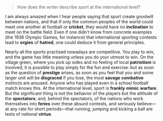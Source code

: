 > How does the writer describe sport at the international level?



I am always amazed when I hear people saying that sport create goodwill between nations, and that if only the common peoples of the world could meet one another at football or **cricket**, they would have no **inclination** to meet on the battle field. Even if one didn't know from concrete examples (the 1936 Olympic Games, for instance) that international sporting contests lead to **orgies** of **hatred**, one could deduce it from general principles.



Nearly all the sports practised nowadays are competitive. You play to win, and the game has little meaning unless you do your utmost to win. On the village green, where you pick up sides and no feeling of local **patriotism** is involved, it is possible to play simply for the fun and exercise: but as soon as the question of **prestige** arises, as soon as you feel that you and some larger unit will be **disgraced** if you lose, the most **savage** **combative** instincts are aroused. Anyone who has played even in a school football match knows this. At the international level, sport is **frankly** **mimic** **warfare**. But the significant thing is not the behavior of the players but the attitude of the **spectators**; and, behind the spectators, of the nations who work themselves into **feries** over these absurd contests, and seriously believe—at any rate for short periods—that running, jumping and kicking a ball are tests of national **virtue**.